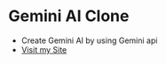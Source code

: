 # Gemini AI Clone


- Create Gemini AI by using Gemini api
-  [Visit my Site](https://gemini-ai-clone-vk.netlify.app/)

